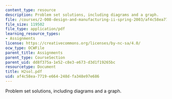 ```yaml
---
content_type: resource
description: Problem set solutions, including diagrams and a graph.
file: /courses/2-008-design-and-manufacturing-ii-spring-2003/af4c58ea7719e664248dfa348e97e686_H2sol.pdf
file_size: 119502
file_type: application/pdf
learning_resource_types:
- Assignments
license: https://creativecommons.org/licenses/by-nc-sa/4.0/
ocw_type: OCWFile
parent_title: Assignments
parent_type: CourseSection
parent_uid: dd8f375a-1e52-c8e3-e673-d3d1f19265bc
resourcetype: Document
title: H2sol.pdf
uid: af4c58ea-7719-e664-248d-fa348e97e686
---
```

Problem set solutions, including diagrams and a graph.